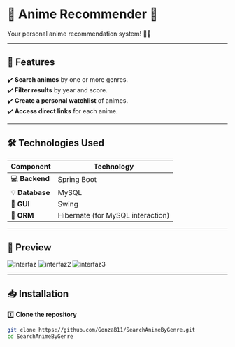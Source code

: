 # 🌟 Anime Recommender 🎌  

Your personal anime recommendation system! 🎥✨  

---

## 🚀 Features  

✔️ **Search animes** by one or more genres.  
✔️ **Filter results** by year and score.  
✔️ **Create a personal watchlist** of animes.  
✔️ **Access direct links** for each anime.  

---

## 🛠️ Technologies Used  

| Component       | Technology  |
|----------------|------------|
| 💻 **Backend** | Spring Boot |
| 💡 **Database** | MySQL |
| 🎨 **GUI** | Swing |
| 🔗 **ORM** | Hibernate (for MySQL interaction) |

---

## 📸 Preview  

![Interfaz](https://github.com/user-attachments/assets/fcb3d19c-33a9-4f0e-98b2-30606a56690f)
![interfaz2](https://github.com/user-attachments/assets/57b09e0a-eff7-4bc7-859d-3058a05563f4)
![interfaz3](https://github.com/user-attachments/assets/180d9e17-30cd-428e-a4a7-6e19d73773a7)

---

## 📥 Installation  

1️⃣ **Clone the repository**  
```bash
git clone https://github.com/GonzaB11/SearchAnimeByGenre.git
cd SearchAnimeByGenre
